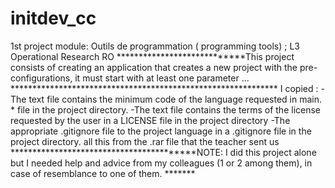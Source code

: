 # initdev_cc

1st project module: Outils de programmation ( programming tools) ; L3 Operational Research RO
****************************This project consists of creating an application that creates a new project with the pre-configurations, it must start with at least one parameter ... *************************************************************
I copied :
-The text file contains the minimum code of the language requested in main. * file in the project directory.
-The text file contains the terms of the license requested by the user in a LICENSE file in the project directory
-The appropriate .gitignore file to the project language in a .gitignore file in the project directory.
all this from the .rar file that the teacher sent us
*****************************************NOTE:
I did this project alone but I needed help and advice from my colleagues (1 or 2 among them), in case of resemblance to one of them. *******
